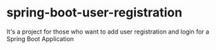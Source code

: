 # spring-boot-user-registration
It's a project for those who want to add user registration and login for a Spring Boot Application
